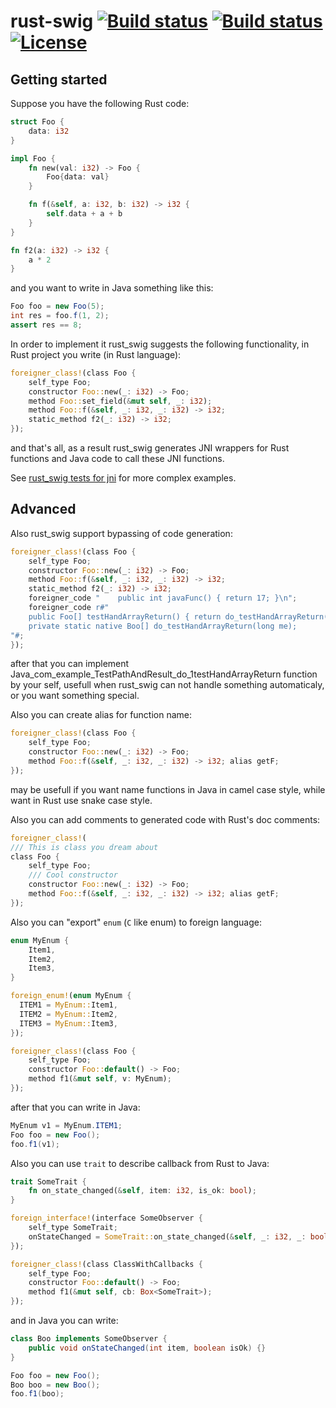 # rust-swig [![Build status](https://travis-ci.org/Dushistov/rust_swig.svg?branch=master)](https://travis-ci.org/Dushistov/rust_swig) [![Build status](https://ci.appveyor.com/api/projects/status/db4rs7f96iba4bt8/branch/master?svg=true)](https://ci.appveyor.com/project/Dushistov/rust-swig/branch/master) [![License](https://img.shields.io/badge/license-BSD-green.svg)](https://github.com/Dushistov/rust_swig/blob/master/LICENSE)


## Getting started

Suppose you have the following Rust code:
```rust
struct Foo {
    data: i32
}

impl Foo {
    fn new(val: i32) -> Foo {
        Foo{data: val}
    }

    fn f(&self, a: i32, b: i32) -> i32 {
        self.data + a + b
    }
}

fn f2(a: i32) -> i32 {
    a * 2
}
```

and you want to write in Java something like this:

```Java
Foo foo = new Foo(5);
int res = foo.f(1, 2);
assert res == 8;
```

In order to implement it rust_swig suggests the following functionality,
in Rust project you write (in Rust language):

```rust
foreigner_class!(class Foo {
    self_type Foo;
    constructor Foo::new(_: i32) -> Foo;
	method Foo::set_field(&mut self, _: i32);
    method Foo::f(&self, _: i32, _: i32) -> i32;
    static_method f2(_: i32) -> i32;
});
```

and that's all, as a result rust_swig generates JNI wrappers for Rust functions
and Java code to call these JNI functions.

See [rust_swig tests for jni](https://github.com/Dushistov/rust_swig/tree/master/jni_tests) for more complex examples.

## Advanced
Also rust_swig support bypassing of code generation:

```rust
foreigner_class!(class Foo {
    self_type Foo;
    constructor Foo::new(_: i32) -> Foo;
    method Foo::f(&self, _: i32, _: i32) -> i32;
    static_method f2(_: i32) -> i32;
    foreigner_code "    public int javaFunc() { return 17; }\n";
    foreigner_code r#"
    public Foo[] testHandArrayReturn() { return do_testHandArrayReturn(this.mNativeObj); }
    private static native Boo[] do_testHandArrayReturn(long me);
"#;
});
```

after that you can implement Java_com_example_TestPathAndResult_do_1testHandArrayReturn
function by your self, usefull when rust_swig can not handle something automaticaly,
or you want something special.

Also you can create alias for function name:

```rust
foreigner_class!(class Foo {
    self_type Foo;
    constructor Foo::new(_: i32) -> Foo;
    method Foo::f(&self, _: i32, _: i32) -> i32; alias getF;
});
```

may be usefull if you want name functions in Java in camel case style,
while want in Rust use snake case style.

Also you can add comments to generated code with Rust's doc comments:

```rust
foreigner_class!(
/// This is class you dream about
class Foo {
    self_type Foo;
	/// Cool constructor
    constructor Foo::new(_: i32) -> Foo;
    method Foo::f(&self, _: i32, _: i32) -> i32; alias getF;
});
```

Also you can "export" `enum` (`C` like enum) to foreign language:

```rust
enum MyEnum {
    Item1,
	Item2,
	Item3,
}

foreign_enum!(enum MyEnum {
  ITEM1 = MyEnum::Item1,
  ITEM2 = MyEnum::Item2,
  ITEM3 = MyEnum::Item3,
});

foreigner_class!(class Foo {
    self_type Foo;
    constructor Foo::default() -> Foo;
	method f1(&mut self, v: MyEnum);
});
```

after that you can write in Java:

```Java
MyEnum v1 = MyEnum.ITEM1;
Foo foo = new Foo();
foo.f1(v1);
```

Also you can use `trait` to describe callback from Rust to Java:

```rust
trait SomeTrait {
    fn on_state_changed(&self, item: i32, is_ok: bool);
}

foreign_interface!(interface SomeObserver {
    self_type SomeTrait;
    onStateChanged = SomeTrait::on_state_changed(&self, _: i32, _: bool);
});

foreigner_class!(class ClassWithCallbacks {
    self_type Foo;
	constructor Foo::default() -> Foo;
	method f1(&mut self, cb: Box<SomeTrait>);
});
```

and in Java you can write:

```Java
class Boo implements SomeObserver {
    public void onStateChanged(int item, boolean isOk) {}
}

Foo foo = new Foo();
Boo boo = new Boo();
foo.f1(boo);
```
